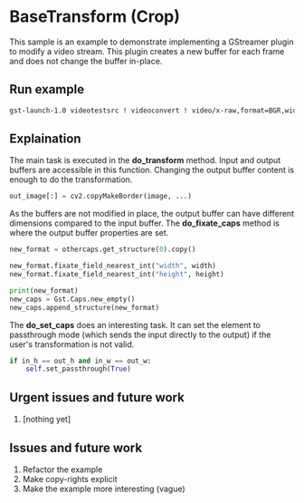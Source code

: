 # BaseTransform (Crop)

This sample is an example to demonstrate implementing a GStreamer plugin to modify a video stream. This plugin creates a new buffer for each frame and does not change the buffer in-place.

## Run example

```bash
gst-launch-1.0 videotestsrc ! videoconvert ! video/x-raw,format=BGR,width=320,height=240 ! base_transform left=20 top=20 bottom=20 right=20 ! videoconvert ! autovideosink
```

## Explaination


The main task is executed in the **do_transform** method. Input and output buffers are accessible in this function. Changing the output buffer content is enough to do the transformation.

```python
out_image[:] = cv2.copyMakeBorder(image, ...)
```

As the buffers are not modified in place, the output buffer can have different dimensions compared to the input buffer. The **do_fixate_caps** method is where the output buffer properties are set.


```python
new_format = othercaps.get_structure(0).copy()

new_format.fixate_field_nearest_int("width", width)
new_format.fixate_field_nearest_int("height", height)

print(new_format)
new_caps = Gst.Caps.new_empty()
new_caps.append_structure(new_format)
```

The **do_set_caps** does an interesting task. It can set the element to passthrough mode (which sends the input directly to the output) if the user's transformation is not valid.

```python
if in_h == out_h and in_w == out_w:
    self.set_passthrough(True)
```

## Urgent issues and future work
1. [nothing yet]


## Issues and future work
1. Refactor the example
2. Make copy-rights explicit
3. Make the example more interesting (vague)
